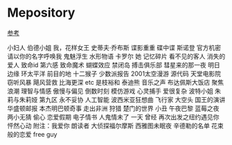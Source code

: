 # Mepository

[参考](https://github.com/phodal/articles)

小妇人
伯德小姐
我，花样女王
史蒂夫·乔布斯
谍影重重
碟中谍
斯诺登
官方机密
请以你的名字呼唤我
鬼魅浮生
水形物语
卡罗尔
她
记忆碎片
看不见的客人
消失的爱人
致命id
第六感
致命魔术
蝴蝶效应
禁闭岛
搏击俱乐部
彗星来的那一夜
明日边缘
环太平洋
前目的地
十二猴子
少数派报告
2001太空漫游
源代码
天堂电影院
窃听风暴
飓风营救
比海更深 etc 是枝裕和
泰迪熊
音乐之声
布达佩斯大饭店
聚焦
浪潮
理智与情感
傲慢与偏见
倒数时刻
模仿游戏
心灵捕手
爱很复杂
波特小姐
朱莉与朱莉娅
第九区
永不妥协
人工智能
波西米亚狂想曲
飞行家 
大空头
国王的演讲
华盛顿邮报
本杰明巴顿奇事
走出非洲
狩猎
楚门的世界
小丑
午夜巴黎
蓝莓之夜
两小无猜
偷心
恋爱假期
电子情书
人鬼情未了
一天
曾经
再次出发之纽约遇见你
怦然心动
附注：我爱你
朗读者
大侦探福尔摩斯
西雅图未眠夜
辛德勒的名单
花束般的恋爱
free guy
